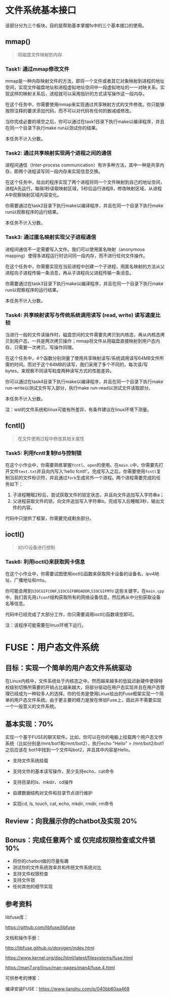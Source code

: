 # 文件系统基本接口

该部分分为三个板块，目的是帮助基本掌握fs中的三个基本接口的使用。

## mmap()

> 将磁盘文件映射到内存

### Task1: 通过mmap修改文件

mmap是一种内存映射文件的方法，即将一个文件或者其它对象映射到进程的地址空间，实现文件磁盘地址和进程虚拟地址空间中一段虚拟地址的一一对映关系。实现这样的映射关系后，进程就可以采用指针的方式读写操作这一段内存。

在这个任务中，你需要使用mmap来实现通过共享映射方式的文件修改。你只能够按照注释的要求添加代码，而不可以对代码有任何的删减或修改。

当你完成必要的填空之后，你可以通过在task1目录下执行make以编译程序，并且在同一个目录下执行make run以测试你的结果。

本任务不计入分数。

### Task2: 通过共享映射实现两个进程之间的通信

进程间通信（Inter-process communication）有许多种方法，其中一种是共享内存，即两个进程读写同一段内存来实现信息交换。

在这个任务中，给出的程序实现了两个进程将同一个文件映射到自己的地址空间，进程A先运行，每隔1秒读取映射区域，5秒后运行进程B，修改映射区域，从进程A中观察映射区域内容变化。

你需要通过在task2目录下执行make以编译程序，并且在同一个目录下执行make run以观察程序的运行结果。

本任务不计入分数。

### Task3: 通过匿名映射实现父子进程通信

进程间通信不一定需要写入文件。我们可以使用匿名映射（anonymous mapping）使得多进程运行时访问同一段内存，而不进行任何文件操作。

在这个任务中，你需要实现在当前进程中创建一个子进程，用匿名映射的方法从父进程向子进程传输一条消息，再从子进程向父进程传输一条消息。

你需要通过在task3目录下执行make以编译程序，并且在同一个目录下执行make run以观察程序的运行结果。

本任务不计入分数。

### Task4: 共享映射读写与传统系统调用读写 (read, write) 读写速度比较

当进行一般的文件读操作时，磁盘空间的文件需要先拷贝到内核态，再从内核态拷贝到用户态，一共是两次拷贝操作；mmap将文件从用磁盘直接映射到用户态内存，只需要一次拷贝。写操作同理。

在这个任务中，4个函数分别测量了使用共享映射读写/系统调用读写64MB文件所需的时间。而对于这个64MB的读写，我们采用了多个不同的<step>，每次读/写<step> bytes，来观察不同读写粒度两种读写方式的性能差异。

你可以通过在task4目录下执行make以编译程序，并且在同一个目录下执行make run-write以测试文件写入部分，执行make run-read以测试文件读取部分。

本任务不计入分数。

注：wsl的文件系统和linux可能有所差异，有条件建议在linux环境下测量。

## fcntl()

> 在文件使用过程中修改其相关属性

### Task5: 利用fcntl复制fd与控制锁

在这个小作业中，你需要熟练掌握`fcntl`、`open`的使用。在`main.c`中，你需要先打开文件`test.txt`并且向内写入'hello fcntl!'。完成写入之后，你需要使用`fcntl`复制当前的文件标识符，并且通过`fork`生成另外一个进程。两个进程需要完成的任务如下：

1. 子进程睡眠2秒后，尝试获取文件的锁定状态，并且向文件追加写入字符串a；
2. 父进程获取文件的锁，向文件追加写入字符串b。完成写入后睡眠3秒，输出文件的内容。

代码中只提供了框架，你需要完成剩余部分。

## ioctl()

> 对I/O设备进行控制

### Task6: 利用ioctl()来获取网卡信息

在这个小作业中，你需要试图使用ioctl()函数来获取网卡设备的设备名、ipv4地址、广播地址和mtu。

你可能会用到`SIOCGIFCONF`,`SIOCGIFBRDADDR`,`SIOCGIFMTU` 这些关键字。在`main.cpp`中，我们首先用`ifconf`结构获取所有的网络设备信息，然后再从中分别获取设备名等信息。

代码中已经完成了大部分工作，你只需要调用ioctl()函数填空即可。

注：该程序可能需要在linux环境下运行。



# FUSE：用户态文件系统

## 目标：实现一个简单的用户态文件系统驱动

在Linux内核中，文件系统处于内核态之中。然而越来越多的低延迟新硬件使得特权级别切换所需要的开销占比越来越大，将部分驱动在用户态实现并且在用户态管理已经成为一种较多人的选择。你的任务是使用Linux给出的Fuse框架实现一个简单的用户态文件系统。由于更主要的精力是放在体验Fuse上，因此并不需要实现一个一般意义的文件系统。

## 基本实现：70%

实现一个基于FUSE的聊天软件。比如，你可以在你的电脑上挂载两个用户态文件系统（比如分别是/mnt/bot1和/mnt/bot2），执行echo "Hello" > /mnt/bot2/bot1 之后应该在 bot1中找到一个文件叫bot2，并且其中内容是Hello。

- 支持文件系统挂载

- 支持文件的基本读写操作，至少支持echo、cat命令
- 支持目录的ls、mkdir、cd操作
- 自建数据结构对文件和目录节点进行维护
- 实现cd, ls, touch, cat, echo, mkdir, rmdir, rm命令

## Review：向我展示你的chatbot及实现 20%

## Bonus：完成任意两个 或 仅完成权限检查或文件锁 10%

- 将你的chatbot做的尽量有趣
- 测试你的文件系统效率并和传统文件系统对比
- 支持文件权限检查
- 支持文件锁
- 任何其他的细节实现

## 参考资料

libfuse库：

https://github.com/libfuse/libfuse

文档和操作手册：

http://libfuse.github.io/doxygen/index.html

https://www.kernel.org/doc/html/latest/filesystems/fuse.html

https://man7.org/linux/man-pages/man4/fuse.4.html

可供参考的博客：

编译安装FUSE：https://www.jianshu.com/p/040bb60aa468





